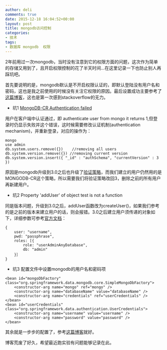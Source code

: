 ```yaml
---
author: deli
comments: true
date: 2015-12-18 16:04:52+00:00
layout: post
title: mongodb访问控制
categories:
- 技术
tags:
- 数据库 mongodb  权限
---
```



2年前用过一次mongodb，当时没有注意到它的权限方面的问题，这次作为简单的存储又用到了，且开启权限控制的花了半天时间...在这里记录一下也防止别人再踩坑吧。

首先要说明的是，mongodb默认是不开启权限认证的，即默认登陆没有用户名和密码，这也是我之前使用的时候没有关注它权限的原因。最后设置成功主要参考了[这篇博客][1]，这也是第一次感到stackoverflow的无力。

-  坑1 [MongoDB-CR Authentication failed][2]

用户在客户端中认证通过，即 authenticate user from mongo it returns 1,但登录时仍显示失败并这个错误，这时候需要修改认证机制(authentication mechanism)，并重新登录，对应的操作为：

```
mongo
use admin
db.system.users.remove({})    //removing all users
db.system.version.remove({}) //removing current version 
db.system.version.insert({ "_id" : "authSchema", "currentVersion" : 3 })
```

原因是mongodb升级到3.0之后也升级了[验证策略][3]，而我们建立的用户仍然用的是MONGODB-CR这个策略，所以需要我们将验证策略改回3，删除之前的所有用户再新建用户。

- 坑2  Property 'addUser' of object test is not a function

同是版本问题，升级到3.0之后，addUser函数改为createUser()，如果我们参考的是之前的版本来建立用户的话，则会报错。3.0之后建立用户须传递的对象如下，详细参数可参考[官方文档][4]：

```
{
	user: "username",
	pwd: "passphrase",
  	roles: [{ 
        role: "userAdminAnyDatabase", 
        db: "admin" 
    }］
}
```

- 坑3 配置文件中设置mongodb的用户名和密码项

```
<bean id="mongoDbFactory" class="org.springframework.data.mongodb.core.SimpleMongoDbFactory">
    <constructor-arg name="mongo" ref="mongo" />
    <constructor-arg name="databaseName" value="databaseName" />
    <constructor-arg name="credentials" ref="userCredentials" />
</bean>
<bean id="userCredentials" class="org.springframework.data.authentication.UserCredentials">
    <constructor-arg name="username" value="username" />
	<constructor-arg name="password" value="password" />
</bean>
```

其余就是一步步的配置了，参考[这篇博客][5]就好。

博客荒废了好久，希望最近跑实验有问题能够记录在此。


[1]: http://ibruce.info/2015/03/03/mongodb3-auth/
[2]: http://stackoverflow.com/questions/29006887/mongodb-cr-authentication-failed
[3]: https://docs.mongodb.org/master/release-notes/3.0-scram/#upgrade-scram-scenarios
[4]: https://docs.mongodb.org/manual/reference/method/db.createUser/
[5]: http://ibruce.info/2015/03/03/mongodb3-auth/

